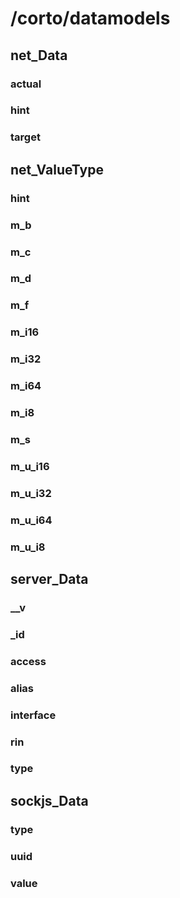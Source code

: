 # /corto/datamodels

## net_Data
### actual
### hint
### target

## net_ValueType
### hint
### m_b
### m_c
### m_d
### m_f
### m_i16
### m_i32
### m_i64
### m_i8
### m_s
### m_u_i16
### m_u_i32
### m_u_i64
### m_u_i8

## server_Data
### __v
### _id
### access
### alias
### interface
### rin
### type

## sockjs_Data
### type
### uuid
### value
